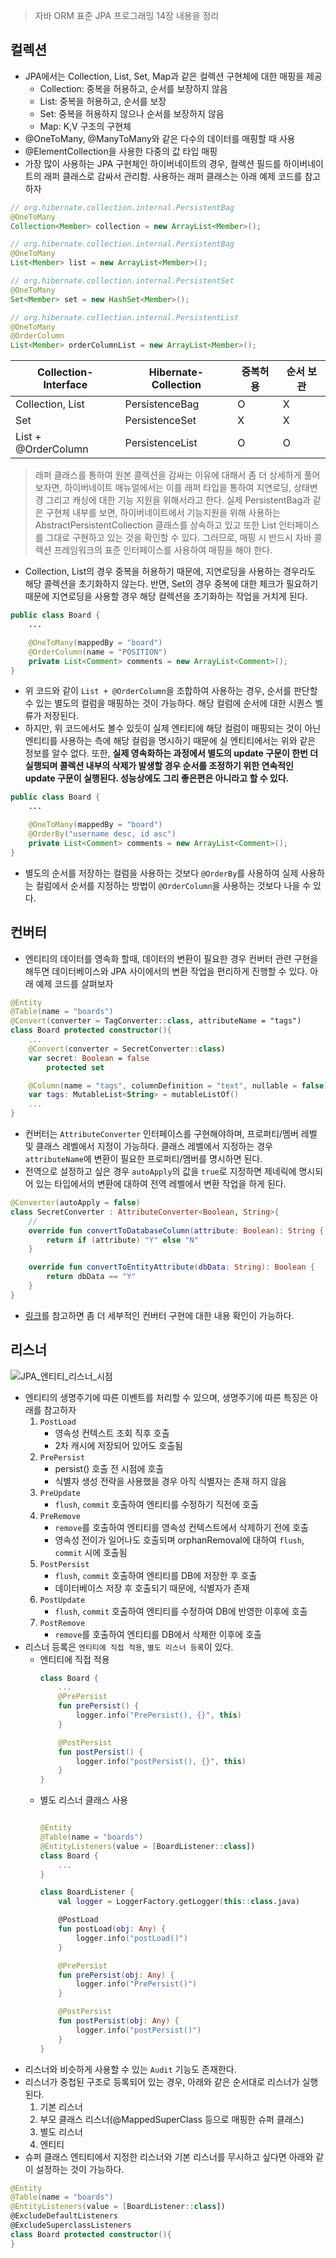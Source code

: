 > 자바 ORM 표준 JPA 프로그래밍 14장 내용을 정리

## 컬렉션
- JPA에서는 Collection, List, Set, Map과 같은 컬렉션 구현체에 대한 매핑을 제공
  * Collection: 중복을 허용하고, 순서를 보장하지 않음
  * List: 중복을 허용하고, 순서를 보장
  * Set: 중복을 허용하지 않으나 순서를 보장하지 않음
  * Map: K,V 구조의 구현체
- @OneToMany, @ManyToMany와 같은 다수의 데이터를 매핑할 때 사용
- @ElementCollection을 사용한 다중의 값 타입 매핑
- 가장 많이 사용하는 JPA 구현체인 하이버네이트의 경우, 컬렉션 필드를 하이버네이트의 래퍼 클래스로 감싸서 관리함. 사용하는 래퍼 클래스는 아래 예제 코드를 참고하자
```java
// org.hibernate.collection.internal.PersistentBag
@OneToMany
Collection<Member> collection = new ArrayList<Member>();

// org.hibernate.collection.internal.PersistentBag
@OneToMany
List<Member> list = new ArrayList<Member>();

// org.hibernate.collection.internal.PersistentSet
@OneToMany
Set<Member> set = new HashSet<Member>();

// org.hibernate.collection.internal.PersistentList
@OneToMany
@OrderColumn
List<Member> orderColumnList = new ArrayList<Member>();
```

| Collection-Interface  | Hibernate-Collection  | 중복허용  | 순서 보관  |
|----------------------|---|---|---|
| Collection, List     | PersistenceBag   | O | X |
| Set                  | PersistenceSet   | X | X |
| List + @OrderColumn  | PersistenceList  | O | O |


> 래퍼 클래스를 통하여 원본 콜렉션을 감싸는 이유에 대해서 좀 더 상세하게 풀어보자면, 하이버네이트 매뉴얼에서는 이를 래퍼 타입을 통하여 지연로딩, 상태변경 그리고 캐싱에 대한 기능 지원을 위해서라고 한다. 
> 실제 PersistentBag과 같은 구현체 내부를 보면, 하이버네이트에서 기능지원을 위해 사용하는 AbstractPersistentCollection 클래스를 상속하고 있고 또한 List 인터페이스를 그대로 구현하고 있는 것을 확인할 수 있다. 그러므로, 매핑 시 반드시 자바 콜렉션 프레임워크의 표준 인터페이스를 사용하여 매핑을 해야 한다.

- Collection, List의 경우 중복을 허용하기 때문에, 지연로딩을 사용하는 경우라도 해당 콜렉션을 초기화하지 않는다. 반면, Set의 경우 중복에 대한 체크가 필요하기 때문에 지연로딩을 사용할 경우 해당 컬렉션을 초기화하는 작업을 거치게 된다.

```java
public class Board {
	...

	@OneToMany(mappedBy = "board")
	@OrderColumn(name = "POSITION")
	private List<Comment> comments = new ArrayList<Comment>();
}
```
- 위 코드와 같이 `List + @OrderColumn`을 조합하여 사용하는 경우, 순서를 판단할 수 있는 별도의 컬럼을 매핑하는 것이 가능하다. 해당 컬럼에 순서에 대한 시퀀스 벨류가 저장된다. 
- 하지만, 위 코드에서도 볼수 있듯이 실제 엔티티에 해당 컬럼이 매핑되는 것이 아닌 엔티티를 사용하는 측에 해당 컬럼을 명시하기 때문에 실 엔티티에서는 위와 같은 정보를 알수 없다. 또한, **실제 영속화하는 과정에서 별도의 update 구문이 한번 더 실행되며 콜렉션 내부의 삭제가 발생할 경우 순서를 조정하기 위한 연속적인 update 구문이 실행된다. 성능상에도 그리 좋은편은 아니라고 할 수 있다.**

```java
public class Board {
	...

	@OneToMany(mappedBy = "board")
	@OrderBy("username desc, id asc")
	private List<Comment> comments = new ArrayList<Comment>();
}
```
- 별도의 순서를 저장하는 컬럼을 사용하는 것보다 `@OrderBy`를 사용하여 실제 사용하는 컬럼에서 순서를 지정하는 방법이 `@OrderColumn`을 사용하는 것보다 나을 수 있다.

## 컨버터
- 엔티티의 데이터를 영속화 할때, 데이터의 변환이 필요한 경우 컨버터 관련 구현을 해두면 데이터베이스와 JPA 사이에서의 변환 작업을 편리하게 진행할 수 있다. 아래 예제 코드를 살펴보자
```kotlin
@Entity
@Table(name = "boards")
@Convert(converter = TagConverter::class, attributeName = "tags")
class Board protected constructor(){
	...
	@Convert(converter = SecretConverter::class)
	var secret: Boolean = false
		protected set

	@Column(name = "tags", columnDefinition = "text", nullable = false)
	var tags: MutableList<String> = mutableListOf()
	...
}
```

- 컨버터는 `AttributeConverter` 인터페이스를 구현해야하며, 프로퍼티/멤버 레벨 및 클래스 레벨에서 지정이 가능하다. 클래스 레벨에서 지정하는 경우 `attributeName`에 변환이 필요한 프로퍼티/멤버를 명시하면 된다.
- 전역으로 설정하고 싶은 경우 `autoApply`의 값을 `true`로 지정하면 제네릭에 명시되어 있는 타입에서의 변환에 대하여 전역 레벨에서 변환 작업을 하게 된다. 

```kotlin
@Converter(autoApply = false)
class SecretConverter : AttributeConverter<Boolean, String>{
	// 
	override fun convertToDatabaseColumn(attribute: Boolean): String {
		return if (attribute) "Y" else "N"
	}

	override fun convertToEntityAttribute(dbData: String): Boolean {
		return dbData == "Y"
	}
}
```
- [링크](https://docs.oracle.com/javaee/7/api/javax/persistence/Convert.html)를 참고하면 좀 더 세부적인 컨버터 구현에 대한 내용 확인이 가능하다.

## 리스너
![JPA_엔티티_리스너_시점](https://i.imgur.com/kdrVtQ8.png)
- 엔티티의 생명주기에 따른 이벤트를 처리할 수 있으며, 생명주기에 따른 특징은 아래를 참고하자
  1. `PostLoad`
     - 영속성 컨텍스트 조회 직후 호출
     - 2차 캐시에 저장되어 있어도 호출됨
  2. `PrePersist`
     - persist() 호출 전 시점에 호출
     - 식별자 생성 전략을 사용했을 경우 아직 식별자는 존재 하지 않음
  3. `PreUpdate`
     - `flush`, `commit` 호출하여 엔티티를 수정하기 직전에 호출
  4. `PreRemove`
     - `remove`를 호출하여 엔티티를 영속성 컨텍스트에서 삭제하기 전에 호출
     - 영속성 전이가 일어나도 호출되며 orphanRemoval에 대하여 `flush`, `commit` 시에 호출됨
  5. `PostPersist`
     - `flush`, `commit` 호출하여 엔티티를 DB에 저장한 후 호출
     - 데이터베이스 저장 후 호출되기 때문에, 식별자가 존재
  6. `PostUpdate`
     - `flush`, `commit` 호출하여 엔티티를 수정하여 DB에 반영한 이후에 호출
  7. `PostRemove`
     - `remove`를 호출하여 엔티티를 DB에서 삭제한 이후에 호출
- 리스너 등록은 `엔티티에 직접 적용`, `별도 리스너 등록`이 있다.
  - 엔티티에 직접 적용
	```kotlin
	class Board {
		...
		@PrePersist
		fun prePersist() {
			logger.info("PrePersist(), {}", this)
		}

		@PostPersist
		fun postPersist() {
			logger.info("postPersist(), {}", this)
		}
	}
	```
  - 별도 리스너 클래스 사용
	```kotlin

	@Entity
	@Table(name = "boards")
	@EntityListeners(value = [BoardListener::class])
	class Board {
		...
	}

	class BoardListener {
		val logger = LoggerFactory.getLogger(this::class.java)

		@PostLoad
		fun postLoad(obj: Any) {
			logger.info("postLoad()")
		}

		@PrePersist
		fun prePersist(obj: Any) {
			logger.info("PrePersist()")
		}

		@PostPersist
		fun postPersist(obj: Any) {
			logger.info("postPersist()")
		}
	}
	```
- 리스너와 비슷하게 사용할 수 있는 `Audit` 기능도 존재한다.
- 리스너가 중첩된 구조로 등록되어 있는 경우, 아래와 같은 순서대로 리스너가 실행된다.
  1. 기본 리스너
  2. 부모 클래스 리스너(@MappedSuperClass 등으로 매핑한 슈퍼 클래스)
  3. 별도 리스너
  4. 엔티티
- 슈퍼 클래스 엔티티에서 지정한 리스너와 기본 리스너를 무시하고 싶다면 아래와 같이 설정하는 것이 가능하다.
```kotlin
@Entity
@Table(name = "boards")
@EntityListeners(value = [BoardListener::class])
@ExcludeDefaultListeners
@ExcludeSuperclassListeners
class Board protected constructor(){
}
```
